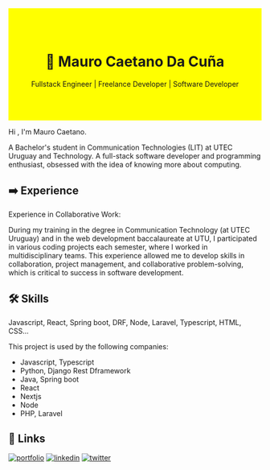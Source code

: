 <div align="center" style="background-color: yellow; padding: 50px 0;">
  <h1>🚀 Mauro Caetano Da Cuña</h1>
  <p>Fullstack Engineer | Freelance Developer | Software Developer</p>
</div>

Hi , I'm Mauro Caetano.

A Bachelor's student in Communication Technologies (LIT) at UTEC Uruguay and Technology. A full-stack software developer and programming enthusiast, obsessed with the idea of ​​knowing more about computing.


## ➡️  Experience

Experience in Collaborative Work:

During my training in the degree in Communication Technology (at UTEC Uruguay) and in the web development baccalaureate at UTU, I participated in various coding projects each semester, where I worked in multidisciplinary teams. This experience allowed me to develop skills in collaboration, project management, and collaborative problem-solving, which is critical to success in software development.

## 🛠 Skills
Javascript, React, Spring boot, DRF, Node, Laravel, Typescript, HTML, CSS...

This project is used by the following companies:

- Javascript, Typescript
- Python, Django Rest Dframework
- Java, Spring boot
- React
- Nextjs
- Node
- PHP, Laravel



## 🔗 Links
[![portfolio](https://img.shields.io/badge/my_portfolio-000?style=for-the-badge&logo=ko-fi&logoColor=white)](https://katherineoelsner.com/)
[![linkedin](https://img.shields.io/badge/linkedin-0A66C2?style=for-the-badge&logo=linkedin&logoColor=white)](https://www.linkedin.com/)
[![twitter](https://img.shields.io/badge/twitter-1DA1F2?style=for-the-badge&logo=twitter&logoColor=white)](https://twitter.com/)

